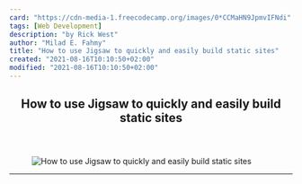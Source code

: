 ```yaml
---
card: "https://cdn-media-1.freecodecamp.org/images/0*CCMaHN9JpmvIFNdi"
tags: [Web Development]
description: "by Rick West"
author: "Milad E. Fahmy"
title: "How to use Jigsaw to quickly and easily build static sites"
created: "2021-08-16T10:10:50+02:00"
modified: "2021-08-16T10:10:50+02:00"
---
```

<div class="site-wrapper">
<main id="site-main" class="site-main outer">
<div class="inner">
<article class="post-full post tag-web-development tag-software-development tag-php tag-laravel tag-tech ">
<header class="post-full-header">
<h1 class="post-full-title">How to use Jigsaw to quickly and easily build static sites</h1>
</header>
<figure class="post-full-image">
<picture>
<source media="(max-width: 700px)" sizes="1px" srcset="data:image/gif;base64,R0lGODlhAQABAIAAAAAAAP///yH5BAEAAAAALAAAAAABAAEAAAIBRAA7 1w">
<source media="(min-width: 701px)" sizes="(max-width: 800px) 400px,
(max-width: 1170px) 700px,
1400px" srcset="https://cdn-media-1.freecodecamp.org/images/0*CCMaHN9JpmvIFNdi 300w,
https://cdn-media-1.freecodecamp.org/images/0*CCMaHN9JpmvIFNdi 600w,
https://cdn-media-1.freecodecamp.org/images/0*CCMaHN9JpmvIFNdi 1000w,
https://cdn-media-1.freecodecamp.org/images/0*CCMaHN9JpmvIFNdi 2000w">
<img onerror="this.style.display='none'" src="https://cdn-media-1.freecodecamp.org/images/0*CCMaHN9JpmvIFNdi" alt="How to use Jigsaw to quickly and easily build static sites">
</picture>
</figure>
<section class="post-full-content">
<div class="post-content medium-migrated-article">
</div>
<hr>
</section>
</article>
</div>
</main>
</div>
<!-- Google Tag Manager (noscript) -->
<!-- End Google Tag Manager (noscript) -->

